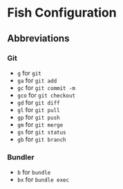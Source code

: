 # Fish Configuration

## Abbreviations

### Git

-   `g` for `git`
-   `ga` for `git add`
-   `gc` for `git commit -m`
-   `gco` for `git checkout`
-   `gd` for `git diff`
-   `gl` for `git pull`
-   `gp` for `git push`
-   `gm` for `git merge`
-   `gs` for `git status`
-   `gb` for `git branch`


### Bundler

-   `b` for `bundle`
-   `bx` for `bundle exec`

